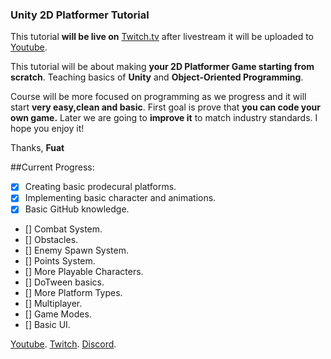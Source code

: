 ### Unity 2D Platformer Tutorial

This tutorial **will be live on** [Twitch.tv](https://Twitch.tv/legatusleman/) after livestream it will be uploaded to [Youtube](https://www.youtube.com/playlist?list=PLdCyf85CeulAWwIjnkamIFm8yPKtIzoAt).

This tutorial will be about making **your 2D Platformer Game starting from scratch**. Teaching basics of **Unity** and **Object-Oriented Programming**.

Course will be more focused on programming as we progress and it will start **very easy,clean and basic**. First goal is prove that **you can code your own game.**
Later we are going to **improve it** to match industry standards.
I hope you enjoy it!

Thanks,
**Fuat**

##Current Progress:
- [x] Creating basic prodecural platforms.
- [x] Implementing basic character and animations.
- [x] Basic GitHub knowledge.
- [] Combat System.
- [] Obstacles.
- [] Enemy Spawn System.
- [] Points System.
- [] More Playable Characters.
- [] DoTween basics.
- [] More Platform Types.
- [] Multiplayer.
- [] Game Modes.
- [] Basic UI.

[Youtube](https://www.youtube.com/playlist?list=PLdCyf85CeulAWwIjnkamIFm8yPKtIzoAt).
[Twitch](https://Twitch.tv/legatusleman/).
[Discord](https://discord.gg/legatusleman/).
